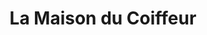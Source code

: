 ---
title: "La Maison du Coiffeur"
url: /saint-pierre-de-varengeville/la-maison-du-coiffeur/
shop: coiffeur
---